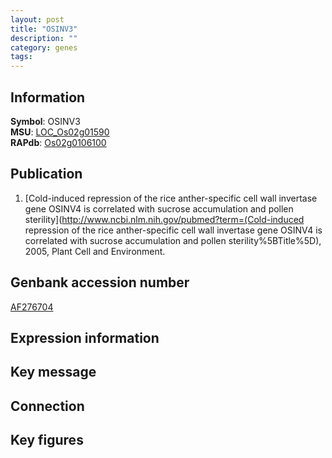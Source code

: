 ```yaml
---
layout: post
title: "OSINV3"
description: ""
category: genes
tags: 
---
```


## Information
__Symbol__: OSINV3  
__MSU__: [LOC_Os02g01590](http://rice.plantbiology.msu.edu/cgi-bin/ORF_infopage.cgi?orf=LOC_Os02g01590)  
__RAPdb__: [Os02g0106100](http://rapdb.dna.affrc.go.jp/viewer/gbrowse_details/irgsp1?name=Os02g0106100)  

## Publication
1. [Cold-induced repression of the rice anther-specific cell wall invertase gene OSINV4 is correlated with sucrose accumulation and pollen sterility](http://www.ncbi.nlm.nih.gov/pubmed?term=(Cold-induced repression of the rice anther-specific cell wall invertase gene OSINV4 is correlated with sucrose accumulation and pollen sterility%5BTitle%5D), 2005, Plant Cell and Environment.

## Genbank accession number
[AF276704](http://www.ncbi.nlm.nih.gov/nuccore/AF276704)

## Expression information

## Key message

## Connection

## Key figures


